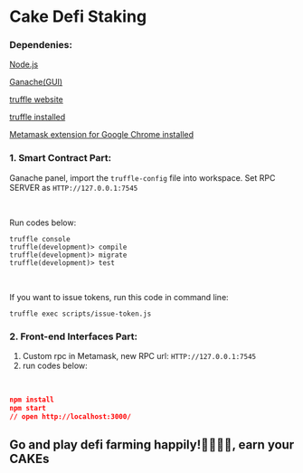 # Cake Defi Staking 


### Dependenies:

[Node.js](https://nodejs.org/en/)

[Ganache(GUI)](https://www.trufflesuite.com/ganache)

[truffle website](https://www.trufflesuite.com/docs/truffle/getting-started/using-truffle-develop-and-the-console)

[truffle installed](https://github.com/trufflesuite/truffle)

[Metamask extension for Google Chrome installed](https://chrome.google.com/webstore/detail/metamask/nkbihfbeogaeaoehlefnkodbefgpgknn?hl=en)



### 1. Smart Contract Part:


Ganache panel, import the `truffle-config` file into workspace. Set RPC SERVER as `HTTP://127.0.0.1:7545`

<br/>

Run codes below:
```
truffle console
truffle(development)> compile
truffle(development)> migrate
truffle(development)> test

```
<br/>

If you want to issue tokens, run this code in command line:
```
truffle exec scripts/issue-token.js 
```
 
### 2. Front-end Interfaces Part:

1. Custom rpc in Metamask, new RPC url: `HTTP://127.0.0.1:7545`
2. run codes below:

<br/>

```json
npm install 
npm start 
// open http://localhost:3000/
```



## Go and play defi farming happily!👩‍🌾👨‍🌾, earn your CAKEs